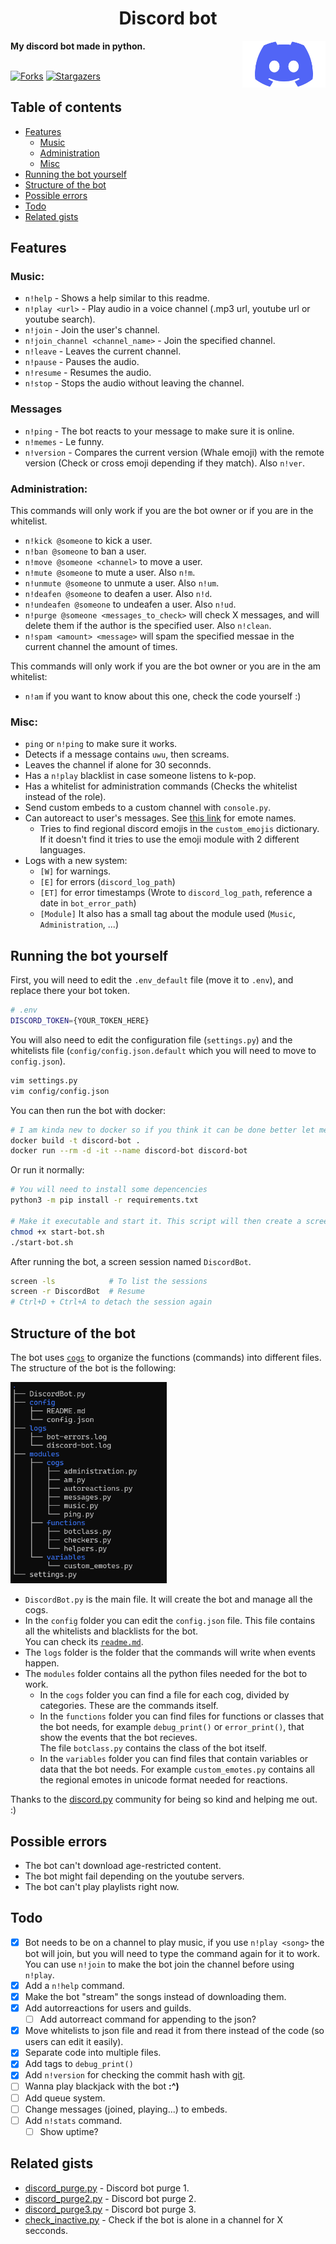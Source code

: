 <div>
  <h1 align="center">Discord bot</h1>
  <b>My discord bot made in python.</b>
  <a target="_blank" href="https://github.com/r4v10l1/discord-bot">
    <img align="right" height="75em" src="images/Discord.png" alt="Discord logo" />
  </a>
  <br><br>
</div>

[![Forks][forks-shield]][forks-url]
[![Stargazers][stars-shield]][stars-url]

## Table of contents
* [Features](#features)
	* [Music](#music)
	* [Administration](#music)
	* [Misc](#music)
* [Running the bot yourself](#running-the-bot-yourself)
* [Structure of the bot](#structure-of-the-bot)
* [Possible errors](#possible-errors)
* [Todo](#todo)
* [Related gists](#related-gists)

## Features

### Music:
* `n!help` - Shows a help similar to this readme.
* `n!play <url>` - Play audio in a voice channel (.mp3 url, youtube url or youtube search).
* `n!join` - Join the user's channel.
* `n!join_channel <channel_name>` - Join the specified channel.
* `n!leave` - Leaves the current channel.
* `n!pause` - Pauses the audio.
* `n!resume` - Resumes the audio.
* `n!stop` - Stops the audio without leaving the channel.

### Messages
* `n!ping` - The bot reacts to your message to make sure it is online.
* `n!memes` - Le funny.
* `n!version` - Compares the current version (Whale emoji) with the remote version (Check or cross emoji depending if they match). Also `n!ver`.

### Administration:
This commands will only work if you are the bot owner or if you are in the whitelist.
* `n!kick @someone` to kick a user.
* `n!ban @someone` to ban a user.
* `n!move @someone <channel>` to move a user.
* `n!mute @someone` to mute a user. Also `n!m`.
* `n!unmute @someone` to unmute a user. Also `n!um`.
* `n!deafen @someone` to deafen a user. Also `n!d`.
* `n!undeafen @someone` to undeafen a user. Also `n!ud`.
* `n!purge @someone <messages_to_check>` will check X messages, and will delete them if the author is the specified user. Also `n!clean`.
* `n!spam <amount> <message>` will spam the specified messae in the current channel the amount of times.

This commands will only work if you are the bot owner or you are in the am whitelist:
* `n!am` if you want to know about this one, check the code yourself :)

### Misc:
* `ping` or `n!ping` to make sure it works.
* Detects if a message contains `uwu`, then screams.
* Leaves the channel if alone for 30 seconnds.
* Has a `n!play` blacklist in case someone listens to k-pop.
* Has a whitelist for administration commands (Checks the whitelist instead of the role).
* Send custom embeds to a custom channel with `console.py`.
* Can autoreact to user's messages. See [this link](https://carpedm20.github.io/emoji/all.html?enableList=enable_list_alias) for emote names.
	* Tries to find regional discord emojis in the `custom_emojis` dictionary. If it doesn't find it tries to use the emoji module with 2 different languages.
* Logs with a new system:
	* `[W]` for warnings.
	* `[E]` for errors (`discord_log_path`)
	* `[ET]` for error timestamps (Wrote to `discord_log_path`, reference a date in `bot_error_path`)
	* `[Module]` It also has a small tag about the module used (`Music`, `Administration`, ...)

## Running the bot yourself
First, you will need to edit the `.env_default` file (move it to `.env`), and replace there your bot token.
```bash
# .env
DISCORD_TOKEN={YOUR_TOKEN_HERE}
```
You will also need to edit the configuration file (`settings.py`) and the whitelists file (`config/config.json.default` which you will need to move to `config.json`).
```bash
vim settings.py
vim config/config.json
```
You can then run the bot with docker:
```bash
# I am kinda new to docker so if you think it can be done better let me know
docker build -t discord-bot .
docker run --rm -d -it --name discord-bot discord-bot
```
Or run it normally:
```bash
# You will need to install some depencencies
python3 -m pip install -r requirements.txt

# Make it executable and start it. This script will then create a screen session
chmod +x start-bot.sh
./start-bot.sh
```
After running the bot, a screen session named `DiscordBot`.
```bash
screen -ls            # To list the sessions
screen -r DiscordBot  # Resume
# Ctrl+D + Ctrl+A to detach the session again
```

## Structure of the bot
The bot uses [`cogs`](https://discordpy.readthedocs.io/en/stable/ext/commands/cogs.html) to organize the functions (commands) into different files.  
The structure of the bot is the following:  

<img width="250px" src="images/bot-structure.png" alt="Structure of the bot">

* `DiscordBot.py` is the main file. It will create the bot and manage all the cogs.
* In the `config` folder you can edit the `config.json` file. This file contains all the whitelists and blacklists for the bot.  
	You can check its [`readme.md`](https://github.com/r4v10l1/discord-bot/tree/main/config).
* The `logs` folder is the folder that the commands will write when events happen.
* The `modules` folder contains all the python files needed for the bot to work.
	* In the `cogs` folder you can find a file for each cog, divided by categories. These are the commands itself.
	* In the `functions` folder you can find files for functions or classes that the bot needs, for example `debug_print()` or `error_print()`, that show the events that the bot recieves.  
		The file `botclass.py` contains the class of the bot itself.
	* In the `variables` folder you can find files that contain variables or data that the bot needs. For example `custom_emotes.py` contains all the regional emotes in unicode format needed for reactions.

Thanks to the [discord.py](https://discord.com/invite/r3sSKJJ) community for being so kind and helping me out. :)


## Possible errors
* The bot can't download age-restricted content.
* The bot might fail depending on the youtube servers.
* The bot can't play playlists right now.

## Todo
- [X] Bot needs to be on a channel to play music, if you use `n!play <song>` the bot will join, but you will need to type the command again for it to work. You can use `n!join` to make the bot join the channel before using `n!play`.
- [X] Add a `n!help` command.
- [X] Make the bot "stream" the songs instead of downloading them.
- [X] Add autorreactions for users and guilds.
    - [ ] Add autorreact command for appending to the json?
- [X] Move whitelists to json file and read it from there instead of the code (so users can edit it easily).
- [X] Separate code into multiple files.
- [X] Add tags to `debug_print()`
- [X] Add `n!version` for checking the commit hash with [git](https://stackoverflow.com/a/41210204/).
- [ ] Wanna play blackjack with the bot  **:^)**
- [ ] Add queue system.
- [ ] Change messages (joined, playing...) to embeds.
- [ ] Add `n!stats` command.
    - [ ] Show uptime?

## Related gists
* [discord_purge.py](https://gist.github.com/r4v10l1/a21360c3f92266c0b03db7cc9b73e7ff) - Discord bot purge 1.
* [discord_purge2.py](https://gist.github.com/r4v10l1/c684325e461d70c06b76277aedfe08d8) - Discord bot purge 2.
* [discord_purge3.py](https://gist.github.com/r4v10l1/c6af5d4149c0d6c04d4b8f94887a2ae3) - Discord bot purge 3.
* [check_inactive.py](https://gist.github.com/r4v10l1/0793c5e2d37bf77d5f279643f03d6112) - Check if the bot is alone in a channel for X secconds.

[forks-shield]: https://img.shields.io/github/forks/r4v10l1/discord-bot.svg?style=for-the-badge
[forks-url]: https://github.com/r4v10l1/discord-bot/network/members
[stars-shield]: https://img.shields.io/github/stars/r4v10l1/discord-bot.svg?style=for-the-badge
[stars-url]: https://github.com/r4v10l1/discord-bot/stargazers
